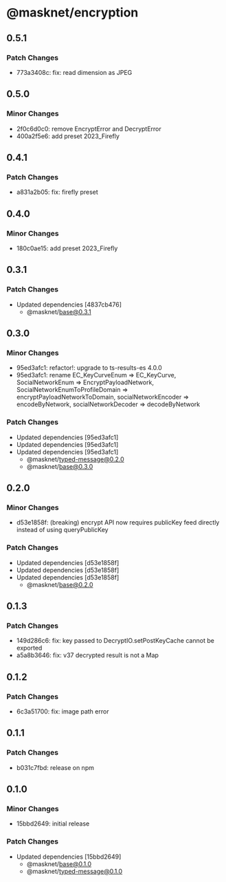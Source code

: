 # @masknet/encryption

## 0.5.1

### Patch Changes

-   773a3408c: fix: read dimension as JPEG

## 0.5.0

### Minor Changes

-   2f0c6d0c0: remove EncryptError and DecryptError
-   400a2f5e6: add preset 2023_Firefly

## 0.4.1

### Patch Changes

-   a831a2b05: fix: firefly preset

## 0.4.0

### Minor Changes

-   180c0ae15: add preset 2023_Firefly

## 0.3.1

### Patch Changes

-   Updated dependencies [4837cb476]
    -   @masknet/base@0.3.1

## 0.3.0

### Minor Changes

-   95ed3afc1: refactor!: upgrade to ts-results-es 4.0.0
-   95ed3afc1: rename EC_KeyCurveEnum => EC_KeyCurve, SocialNetworkEnum => EncryptPayloadNetwork, SocialNetworkEnumToProfileDomain => encryptPayloadNetworkToDomain, socialNetworkEncoder => encodeByNetwork, socialNetworkDecoder => decodeByNetwork

### Patch Changes

-   Updated dependencies [95ed3afc1]
-   Updated dependencies [95ed3afc1]
-   Updated dependencies [95ed3afc1]
    -   @masknet/typed-message@0.2.0
    -   @masknet/base@0.3.0

## 0.2.0

### Minor Changes

-   d53e1858f: (breaking) encrypt API now requires publicKey feed directly instead of using queryPublicKey

### Patch Changes

-   Updated dependencies [d53e1858f]
-   Updated dependencies [d53e1858f]
-   Updated dependencies [d53e1858f]
    -   @masknet/base@0.2.0

## 0.1.3

### Patch Changes

-   149d286c6: fix: key passed to DecryptIO.setPostKeyCache cannot be exported
-   a5a8b3646: fix: v37 decrypted result is not a Map

## 0.1.2

### Patch Changes

-   6c3a51700: fix: image path error

## 0.1.1

### Patch Changes

-   b031c7fbd: release on npm

## 0.1.0

### Minor Changes

-   15bbd2649: initial release

### Patch Changes

-   Updated dependencies [15bbd2649]
    -   @masknet/base@0.1.0
    -   @masknet/typed-message@0.1.0
